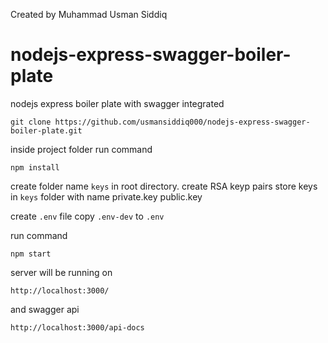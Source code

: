 Created by Muhammad Usman Siddiq
# nodejs-express-swagger-boiler-plate
nodejs express boiler plate with swagger integrated
```
git clone https://github.com/usmansiddiq000/nodejs-express-swagger-boiler-plate.git
```
inside project folder run command
```
npm install
```
create folder name `keys` in root directory. 
create RSA keyp pairs
store keys in `keys` folder with name
private.key
public.key

create `.env` file
copy `.env-dev` to `.env`

run command
```
npm start
```
server will be running on 
```
http://localhost:3000/
```
and swagger api 

```
http://localhost:3000/api-docs
```
